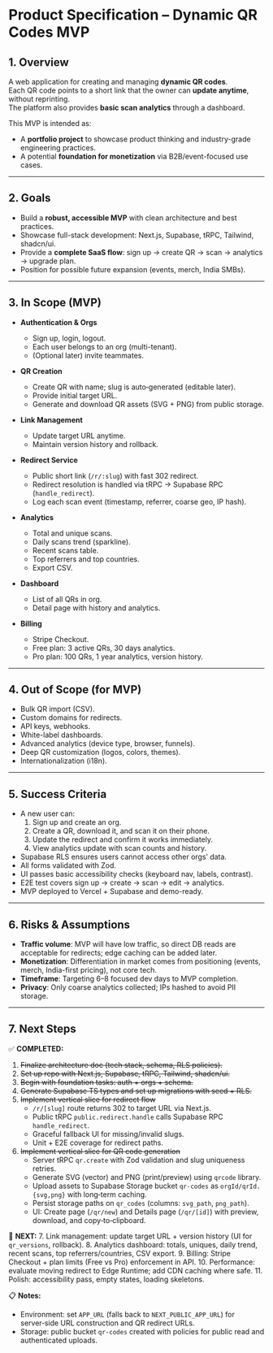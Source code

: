 # Product Specification – Dynamic QR Codes MVP

## 1. Overview

A web application for creating and managing **dynamic QR codes**.  
Each QR code points to a short link that the owner can **update anytime**, without reprinting.  
The platform also provides **basic scan analytics** through a dashboard.

This MVP is intended as:

- A **portfolio project** to showcase product thinking and industry-grade engineering practices.
- A potential **foundation for monetization** via B2B/event-focused use cases.

---

## 2. Goals

- Build a **robust, accessible MVP** with clean architecture and best practices.
- Showcase full-stack development: Next.js, Supabase, tRPC, Tailwind, shadcn/ui.
- Provide a **complete SaaS flow**: sign up → create QR → scan → analytics → upgrade plan.
- Position for possible future expansion (events, merch, India SMBs).

---

## 3. In Scope (MVP)

- **Authentication & Orgs**
  - Sign up, login, logout.
  - Each user belongs to an org (multi-tenant).
  - (Optional later) invite teammates.

- **QR Creation**
  - Create QR with name; slug is auto‑generated (editable later).
  - Provide initial target URL.
  - Generate and download QR assets (SVG + PNG) from public storage.

- **Link Management**
  - Update target URL anytime.
  - Maintain version history and rollback.

- **Redirect Service**
  - Public short link (`/r/:slug`) with fast 302 redirect.
  - Redirect resolution is handled via tRPC → Supabase RPC (`handle_redirect`).
  - Log each scan event (timestamp, referrer, coarse geo, IP hash).

- **Analytics**
  - Total and unique scans.
  - Daily scans trend (sparkline).
  - Recent scans table.
  - Top referrers and top countries.
  - Export CSV.

- **Dashboard**
  - List of all QRs in org.
  - Detail page with history and analytics.

- **Billing**
  - Stripe Checkout.
  - Free plan: 3 active QRs, 30 days analytics.
  - Pro plan: 100 QRs, 1 year analytics, version history.

---

## 4. Out of Scope (for MVP)

- Bulk QR import (CSV).
- Custom domains for redirects.
- API keys, webhooks.
- White-label dashboards.
- Advanced analytics (device type, browser, funnels).
- Deep QR customization (logos, colors, themes).
- Internationalization (i18n).

---

## 5. Success Criteria

- A new user can:
  1. Sign up and create an org.
  2. Create a QR, download it, and scan it on their phone.
  3. Update the redirect and confirm it works immediately.
  4. View analytics update with scan counts and history.
- Supabase RLS ensures users cannot access other orgs’ data.
- All forms validated with Zod.
- UI passes basic accessibility checks (keyboard nav, labels, contrast).
- E2E test covers sign up → create → scan → edit → analytics.
- MVP deployed to Vercel + Supabase and demo-ready.

---

## 6. Risks & Assumptions

- **Traffic volume**: MVP will have low traffic, so direct DB reads are acceptable for redirects; edge caching can be added later.
- **Monetization**: Differentiation in market comes from positioning (events, merch, India-first pricing), not core tech.
- **Timeframe**: Targeting 6–8 focused dev days to MVP completion.
- **Privacy**: Only coarse analytics collected; IPs hashed to avoid PII storage.

---

## 7. Next Steps

✅ **COMPLETED:**

1. ~~Finalize architecture doc (tech stack, schema, RLS policies).~~
2. ~~Set up repo with Next.js, Supabase, tRPC, Tailwind, shadcn/ui.~~
3. ~~Begin with foundation tasks: auth + orgs + schema.~~
4. ~~Generate Supabase TS types and set up migrations with seed + RLS.~~
5. ~~Implement vertical slice for redirect flow~~
   - `/r/[slug]` route returns 302 to target URL via Next.js.
   - Public tRPC `public.redirect.handle` calls Supabase RPC `handle_redirect`.
   - Graceful fallback UI for missing/invalid slugs.
   - Unit + E2E coverage for redirect paths.
6. ~~Implement vertical slice for QR code generation~~
   - Server tRPC `qr.create` with Zod validation and slug uniqueness retries.
   - Generate SVG (vector) and PNG (print/preview) using `qrcode` library.
   - Upload assets to Supabase Storage bucket `qr-codes` as `orgId/qrId.{svg,png}` with long‑term caching.
   - Persist storage paths on `qr_codes` (columns: `svg_path`, `png_path`).
   - UI: Create page (`/qr/new`) and Details page (`/qr/[id]`) with preview, download, and copy‑to‑clipboard.

🎯 **NEXT:** 7. Link management: update target URL + version history (UI for `qr_versions`, rollback). 8. Analytics dashboard: totals, uniques, daily trend, recent scans, top referrers/countries, CSV export. 9. Billing: Stripe Checkout + plan limits (Free vs Pro) enforcement in API. 10. Performance: evaluate moving redirect to Edge Runtime; add CDN caching where safe. 11. Polish: accessibility pass, empty states, loading skeletons.

📋 **Notes:**

- Environment: set `APP_URL` (falls back to `NEXT_PUBLIC_APP_URL`) for server‑side URL construction and QR redirect URLs.
- Storage: public bucket `qr-codes` created with policies for public read and authenticated uploads.
